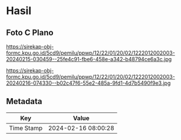 # Hasil

## Foto C Plano

https://sirekap-obj-formc.kpu.go.id/5cd9/pemilu/ppwp/12/22/01/20/02/1222012002003-20240215-030459--25fe4c91-fbe6-458e-a342-b48794ce6a3c.jpg

https://sirekap-obj-formc.kpu.go.id/5cd9/pemilu/ppwp/12/22/01/20/02/1222012002003-20240216-074330--b02c47f6-55e2-485a-9fd1-4d7b5490f9e3.jpg


## Metadata

| Key        | Value               |
| ---------- | ------------------- |
| Time Stamp | 2024-02-16 08:00:28 |



